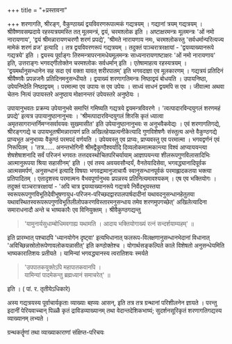 +++
title = "+प्रस्तावना"

+++
शरणागति, श्रीरङ्ग, वैकुण्ठाख्यं द्वयविवरणरूपात्मकं गद्यत्रयम् । गद्यानां त्रयम् गद्यत्रयम् । श्रीवैष्णवसम्प्रदाये रहस्यत्रयमस्ति तत् मूलमन्त्रं, द्वयं, चरमश्लोक इति । अष्टाक्षरमन्त्रः मूलमन्त्रः 'ओं नमो नारायणाय', 'द्वयं श्रीमन्नारायणचरणौ शरणं प्रपद्ये', 'श्रीमते नारायणाय नमः, चरमश्लोकस्तु 'सर्वधर्मान्परित्यज्य मामेकं शरणं व्रज' इत्यादि । तत्र द्वयविवरणरूपं गद्यत्रयम् । तदुक्तं पाञ्चरात्ररक्षायां - 'द्वयव्याख्यानरूपे गद्यत्रये' इति । द्वयस्य पूर्वाङ्गः तिरुमन्त्रापरनामधेयमूलमन्त्रः साध्यनारायणाष्टाक्षरः 'ओं नमो नारायणाय' इति, उत्तराङ्गः भगवद्गीतोक्तेन चरमश्लोकः सर्वधर्मान् इति । एतेषामाहत्य रहस्यत्रयम् । 'द्वयमर्थानुसन्धानेन सह सदा एवं वक्ता यावत् शरीरपातम्' इति भगवदाज्ञा एव मूलकारणम् । गद्यत्रयं प्रतिदिनं श्रीवैष्णवैः प्रपन्नजनैः प्रतिदिनमनुसन्धीयते । द्वयाख्यं शरणागतिमन्त्रः निष्ठाद्वयं बोधयति । उपायनिष्ठा, उपेयनिष्ठेति निष्ठाद्वयम् । परमात्मा एव उपायः स एव उपेयः । साध्यं साधनं द्वयमपि स एव । जीवात्मा अथवा चेतनः नित्यं उपायस्तरे अनुष्ठाय मोक्षानन्तरं उपेयस्तरे अनुष्ठेयः ।

उपायानुभवतः प्रक्रम्य उपेयानुभवे समाप्तिं गमिष्यति गद्यत्रये द्वयमन्त्रविवरणे । 'त्वत्पादारविन्दयुगलं शरणमहं प्रपद्ये' इत्यत्र उपायानुष्ठानानुभवः । 'श्रीमत्पादारविन्दयुगलं शिरसि कृतं ध्यात्वा अमृतसागरान्तर्निमग्नसर्वावयवः सुखमासीत' इति उपेयानुष्ठानानुभवः स अनुभवैकवेद्यः । एवं शरणागतिगद्ये, श्रीरङ्गगद्ये च उपायभूतश्रीमन्नारायणं प्रति अखिलहेयप्रत्यनीकेत्यादि गुणविशेषणैः संस्तुत्य अन्ते वैकुण्ठगद्ये प्राप्यभूत अनुभाव्यः वैकुण्ठं परमपदं वर्णयति । उपेयवस्तु एव प्राप्यः, प्राप्यवस्तु एव परमात्मा । भगवद्वर्णनं एवं निरूपितम् । 'तत्र...... अनन्तभोगिनी श्रीमद्वैकुण्ठैश्वर्यादि दिव्यलोकमात्मकान्त्या विश्वं आप्याययन्त्या शेषशेषाशनादि सर्वं परिजनं भगवतः तत्तदवस्थोचितपरिचर्यायाम् आज्ञापयन्त्या शीलरूपगुणविलासादिभिः आत्मानुरूपया श्रिया सहासीनम्' इति । एवं तस्य अवयवसौन्दर्यं, वैनतेयादिसेवा, भगवद्ध्यानादिपूर्वक आत्मसमर्पणं, अनुसन्धानं इत्यादि विषयाः भगवद्रामानुजाचार्यैः स्वानुसन्धानपूर्वकं परमाह्लादकतया भक्त्या प्रतिपादितम् । एतादृशस्य परमात्मनः वैभवपूर्णानुभवः प्रपन्नस्य प्रतिनित्यमावश्यकम् । एष एव भक्तियोगः । तदुक्तं पाञ्चरात्ररक्षायां - 'अपि चात्र द्वयव्याख्यानरूपे गद्यत्रये निर्वेदभूयस्तया स्वरूपरूपगुणविभूतिदेवीभूषणायुध-परिजन-परिच्छदद्वारपालपार्षदादीनां यथावदनुसन्धानहेतुतया यथावस्थितस्वरूपरूपगुणविभूतिलीलोपकरणविस्तारमनुसन्धाय तमेव शरणमुपगच्छेत्' अखिलेत्यादिना समाराधनादौ अन्ते च भाष्यकारैः एव विनियुक्तम् । श्रीवैकुण्ठगद्यन्तु

> 'यामुनार्यसुधाम्बोधिमवगाह्य यथामति ।
आदाय भक्तियोगाख्यं रत्नं सन्दर्शयाम्यहम्' ॥

इति प्रारम्भात् पश्चादपि 'ध्यानयोगेन दृष्ट्वा' इत्यभिधानात् फलरूप-विलक्षणानुसन्धानभेदानां विधानात् 'अविच्छिन्नस्रोतोरूपेणावलोकयन्नासीत्' इति कण्ठोक्तेश्च । योगार्थसङ्कल्पिते काले विशेषतो अनुसन्धेयमिति भाष्यकारातिशयः प्रतीयते । यामिन्यां भगवद्ध्यानस्य त्वरातिशयः स्मर्यते

> 'उपपातकयुक्तेऽपि महापातकवानपि ।  
> यामिन्यां पादमेकन्तु ब्रह्मध्यानं समाचरेत्' ॥ 

इति । ( पां. र. तृतीयेऽधिकारे)

अस्य गद्यत्रयस्य पूर्वाचार्यकृताः व्याख्याः बह्व्यः आसन्, इति तत्र तत्र ग्रन्थानां परिशीलनेन ज्ञायते । परन्तु इदानीं पेरियवाच्चान् पिळ्ळै कृतं द्राविडव्याख्यानम् तथा वेदान्तदेशिकभाष्यं; सुदर्शनसूरिकृतं शरणागतिगद्यस्य व्याख्यानम् लभ्यते ।

ग्रन्थकर्तॄणां तथा व्याख्याकाराणां संक्षिप्त-परिचयः